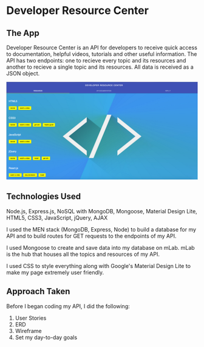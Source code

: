 # Developer Resource Center

## The App
Developer Resource Center is an API for developers to receive quick access to documentation, helpful videos, tutorials and other useful information. The API has two endpoints: one to recieve every topic and its resources and another to recieve a single topic and its resources. All data is received as a JSON object.
 
![Landing Page](public/images/landing-page.png)
 
## Technologies Used
Node.js, Express.js, NoSQL with MongoDB, Mongoose, Material Design Lite, HTML5, CSS3, JavaScript, jQuery, AJAX

I used the MEN stack (MongoDB, Express, Node) to build a database for my API and to build routes for GET requests to the endpoints of my API.

I used Mongoose to create and save data into my database on mLab. mLab is the hub that houses all the topics and resources of my API.

I used CSS to style everything along with Google's Material Design Lite to make my page extremely user friendly.

## Approach Taken
Before I began coding my API, I did the following:
1. User Stories
2. ERD
3. Wireframe
4. Set my day-to-day goals
 


